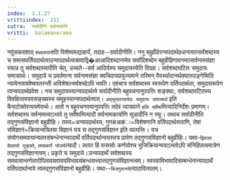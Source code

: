 ```yaml
---
index:  1.1.27
vrittiindex:  211
sutra:  सर्वादीनि सर्वनामानि
vritti:  balamanorama 
---
```


नपुंसकवशात् `शब्दरूपाणी`ति विशेष्यमद्याहार्यं, तदाह--सर्वादीनीति। ननु बहुव्रीहेरन्यपदार्थप्रधानत्वात्सर्वंशब्दस्य च समासवर्तिपदार्थत्वादन्यपदार्थत्वाबावाद्वि�आआदिशब्दानामेव सर्वादिशब्देन बहुव्रीहिणावगमात्सर्वनामसंज्ञा स्यान्न तु सर्वशब्दस्यापीति चेत्, उच्यते--सर्व आदिर्यस्य समुदायस्येति विग्रहः। सर्वशब्दघटितः समुदायः समासार्थः। समुदाये च प्रवर्तमाना सर्वनामसंज्ञा क्वचिदप्यप्रयुज्यमाने तस्मिन् वैयर्थ्यादानर्थक्यात्तदङ्गेष्विति न्यायेनावयवेष्ववतरन्ती अविशेषात्सर्वशब्देऽपि भवति। एवंचात्र सर्वशब्दस्य स्वरूपेण वर्तिपदार्थता, समुदायरूपेण त्वन्यपदार्थप्रवेशः। नच समुदायस्यान्यपदार्थत्वे सर्वादीनीति बहुवचनानुपपत्तिः शङ्क्याः, सर्वशब्दघटितस्य विवक्षितावयवसङ्ख्यस्य समूहस्यान्यपदार्थत्वात्। `अद्भूतावयवभेदः समुदायः समासार्थ` इति कैयटोक्तेरप्ययमेवार्थः। अतो न बहुवचनस्यानुपपत्तिः तदेवं व्याख्याने `हलि सर्वेषा`मित्यादिनिर्देशः प्रमाणम्। सर्वशब्दस्य सर्वनामत्वाऽभावे तु सर्वेषामित्यादौ सर्वनामकार्याणि सुडादीनि न स्युः। तथाच सर्वादीनीति तद्गुणसंविज्ञानो बहुव्रीहिः। तस्य=अन्यपदार्थस्य, गुण#आ#ः=विशेषणानि वर्तिपदार्थरूपाणि, तेषां संविज्ञानं=क्रियान्वयितया विज्ञानं यत्र स तद्गुणसंविज्ञान इति व्यत्पत्तिः। यत्र संयोगसमवायान्यतरसंबन्धेनान्यपदार्थे वर्तिपदार्थान्वयस्तत्र प्रायेण तद्गुणसंविज्ञानो बहुव्रीहिः। यथा-`द्विवासा देवदत्तो भुङ्क्ते`, `लम्बकर्णं भोजये`त्यादौ। तत्पर हि वाससोः कर्णयोश्च भुजिक्रियान्वयाऽभावेऽपि संनिहितत्वमात्रेण तद्गुणसंविज्ञानत्वम्। प्रकृते च समुदाये।ञन्यपदार्थे सर्वशब्दस्य समवायान्तर्गतारोपितावयवावयविभावसंबन्धसत्त्वात्तद्गुणसंविज्ञानत्वम्। स्वस्वामिभावादिसम्बन्धेनान्यपदार्थे वर्तिपदार्थान्वये त्वतद्गुणसंविज्ञानो बहुव्रीहिः। यथा--`चित्रगुमानये`त्यादावित्यलम्।


